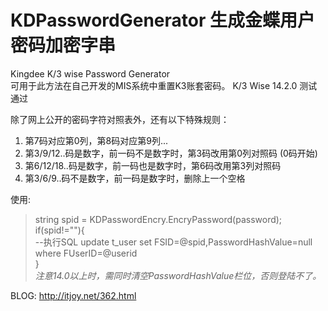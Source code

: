# KDPasswordGenerator 生成金蝶用户密码加密字串
Kingdee K/3 wise Password Generator   
可用于此方法在自己开发的MIS系统中重置K3账套密码。 
K/3 Wise 14.2.0 测试通过

除了网上公开的密码字符对照表外，还有以下特殊规则： 
1. 第7码对应第0列，第8码对应第9列...  
2. 第3/9/12..码是数字，前一码不是数字时，第3码改用第0列对照码 (0码开始) 
3. 第6/12/18..码是数字，前一码也是数字时，第6码改用第3列对照码 
4. 第3/6/9..码不是数字，前一码是数字时，删除上一个空格 

使用:
>string spid = KDPasswordEncry.EncryPassword(password);   
>if(spid!=""){  
>--执行SQL  update t_user set FSID=@spid,PasswordHashValue=null where FUserID=@userid   
>}  
>*注意14.0以上时，需同时清空PasswordHashValue栏位，否则登陆不了。*

BLOG: http://itjoy.net/362.html
